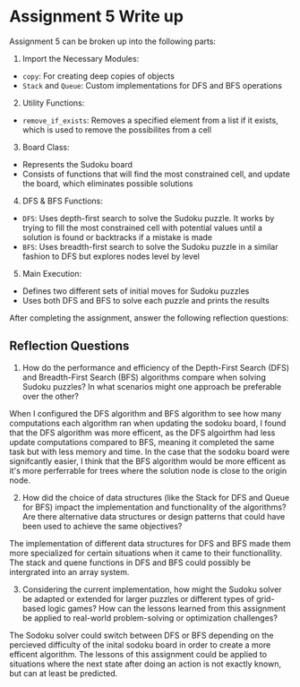 # Assignment 5 Write up

Assignment 5 can be broken up into the following parts:
1. Import the Necessary Modules:
- `copy`: For creating deep copies of objects
- `Stack` and `Queue`: Custom implementations for DFS and BFS operations
2. Utility Functions: 
- `remove_if_exists`: Removes a specified element from a list if it exists, which is used to remove the possibilites from a cell
3. Board Class:
- Represents the Sudoku board
- Consists of functions that will find the most constrained cell, and update the board, which eliminates possible solutions
4. DFS & BFS Functions:
- `DFS`: Uses depth-first search to solve the Sudoku puzzle. It works by trying to fill the most constrained cell with potential values until a solution is found or backtracks if a mistake is made
- `BFS`: Uses breadth-first search to solve the Sudoku puzzle in a similar fashion to DFS but explores nodes level by level
5. Main Execution:
- Defines two different sets of initial moves for Sudoku puzzles
- Uses both DFS and BFS to solve each puzzle and prints the results


After completing the assignment, answer the following reflection questions:

## Reflection Questions

1. How do the performance and efficiency of the Depth-First Search (DFS) and Breadth-First Search (BFS) algorithms compare when solving Sudoku puzzles? In what scenarios might one approach be preferable over the other?

When I configured the DFS algorithm and BFS algorithm to see how many computations each algorithm ran when updating the sodoku board, I found that the DFS algorithm was more efficent, as the DFS algoirthm had less update computations compared to BFS, meaning it completed the same task but with less memory and time. In the case that the sodoku board were signifcantly easier, I think that the BFS algorithm would be more efficent as it's more perferrable for trees where the solution node is close to the origin node. 

2. How did the choice of data structures (like the Stack for DFS and Queue for BFS) impact the implementation and functionality of the algorithms? Are there alternative data structures or design patterns that could have been used to achieve the same objectives?

The implementation of different data structures for DFS and BFS made them more specialized for certain situations when it came to their functionallity. The stack and quene functions in DFS and BFS could possibly be intergrated into an array system.

3. Considering the current implementation, how might the Sudoku solver be adapted or extended for larger puzzles or different types of grid-based logic games? How can the lessons learned from this assignment be applied to real-world problem-solving or optimization challenges?

The Sodoku solver could switch between DFS or BFS depending on the percieved difficulty of the inital sodoku board in order to create a more efficent algorithm. The lessons of this assignment could be applied to situations where the next state after doing an action is not exactly known, but can at least be predicted. 